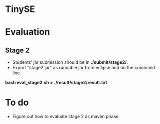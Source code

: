 # TinySE

# Evaluation

## Stage 2

* Students' jar submission should be in **./submit/stage2/**.
* Export "stage2.jar" as runnable jar from eclipse and on the command line

**bash eval_stage2.sh > ./result/stage2/result.txt**

# To do

* Figure out how to evaluate stage 2 as maven phase.

